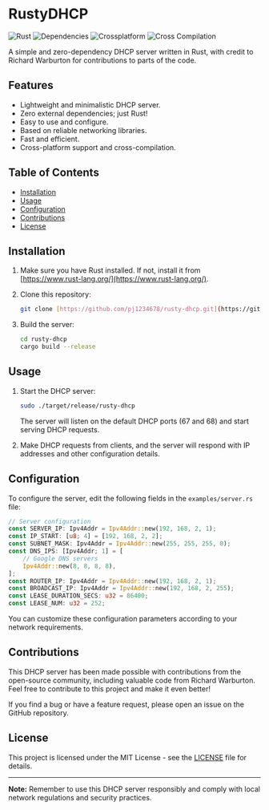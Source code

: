 # RustyDHCP

![Rust](https://img.shields.io/badge/Language-Rust-orange)
![Dependencies](https://img.shields.io/badge/Dependencies-None-brightgreen)
![Crossplatform](https://img.shields.io/badge/Crossplatform-Yes-brightgreen)
![Cross Compilation](https://img.shields.io/badge/Cross%20Compilation-Supported-brightgreen)

A simple and zero-dependency DHCP server written in Rust, with credit to Richard Warburton for contributions to parts of the code.

## Features

- Lightweight and minimalistic DHCP server.
- Zero external dependencies; just Rust!
- Easy to use and configure.
- Based on reliable networking libraries.
- Fast and efficient.
- Cross-platform support and cross-compilation.

## Table of Contents

- [Installation](#installation)
- [Usage](#usage)
- [Configuration](#configuration)
- [Contributions](#contributions)
- [License](#license)

## Installation

1. Make sure you have Rust installed. If not, install it from [https://www.rust-lang.org/](https://www.rust-lang.org/).

2. Clone this repository:

   ```bash
   git clone [https://github.com/pj1234678/rusty-dhcp.git](https://github.com/pj1234678/RustyDHCP.git)
   ```

3. Build the server:

   ```bash
   cd rusty-dhcp
   cargo build --release
   ```

## Usage

1. Start the DHCP server:

   ```bash
   sudo ./target/release/rusty-dhcp
   ```

   The server will listen on the default DHCP ports (67 and 68) and start serving DHCP requests.

2. Make DHCP requests from clients, and the server will respond with IP addresses and other configuration details.

## Configuration

To configure the server, edit the following fields in the `examples/server.rs` file:

```rust
// Server configuration
const SERVER_IP: Ipv4Addr = Ipv4Addr::new(192, 168, 2, 1);
const IP_START: [u8; 4] = [192, 168, 2, 2];
const SUBNET_MASK: Ipv4Addr = Ipv4Addr::new(255, 255, 255, 0);
const DNS_IPS: [Ipv4Addr; 1] = [
    // Google DNS servers
    Ipv4Addr::new(8, 8, 8, 8),
];
const ROUTER_IP: Ipv4Addr = Ipv4Addr::new(192, 168, 2, 1);
const BROADCAST_IP: Ipv4Addr = Ipv4Addr::new(192, 168, 2, 255);
const LEASE_DURATION_SECS: u32 = 86400;
const LEASE_NUM: u32 = 252;
```

You can customize these configuration parameters according to your network requirements.

## Contributions

This DHCP server has been made possible with contributions from the open-source community, including valuable code from Richard Warburton. Feel free to contribute to this project and make it even better!

If you find a bug or have a feature request, please open an issue on the GitHub repository.

## License

This project is licensed under the MIT License - see the [LICENSE](LICENSE) file for details.

---

**Note:** Remember to use this DHCP server responsibly and comply with local network regulations and security practices.
